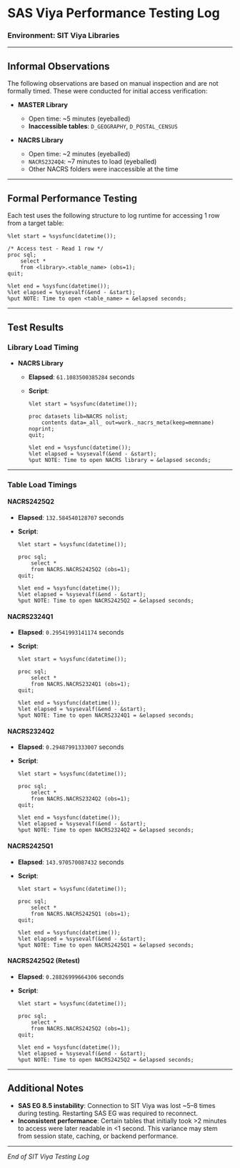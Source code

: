 # SAS Viya Performance Testing Log

### Environment: SIT Viya Libraries

---

## Informal Observations

The following observations are based on manual inspection and are not formally timed. These were conducted for initial access verification:

- **MASTER Library**
  
  - Open time: ~5 minutes (eyeballed)
  - **Inaccessible tables**: `D_GEOGRAPHY`, `D_POSTAL_CENSUS`

- **NACRS Library**
  
  - Open time: ~2 minutes (eyeballed)
  - `NACRS2324Q4`: ~7 minutes to load (eyeballed)
  - Other NACRS folders were inaccessible at the time

---

## Formal Performance Testing

Each test uses the following structure to log runtime for accessing 1 row from a target table:

```sas
%let start = %sysfunc(datetime());

/* Access test - Read 1 row */
proc sql;
    select * 
    from <library>.<table_name> (obs=1);
quit;

%let end = %sysfunc(datetime());
%let elapsed = %sysevalf(&end - &start);
%put NOTE: Time to open <table_name> = &elapsed seconds;
```

---

## Test Results

### Library Load Timing

- **NACRS Library**
  
  - **Elapsed**: `61.1083500385284` seconds
  
  - **Script**:
    
    ```sas
    %let start = %sysfunc(datetime());
    
    proc datasets lib=NACRS nolist;
        contents data=_all_ out=work._nacrs_meta(keep=memname) noprint;
    quit;
    
    %let end = %sysfunc(datetime());
    %let elapsed = %sysevalf(&end - &start);
    %put NOTE: Time to open NACRS library = &elapsed seconds;
    ```

---

### Table Load Timings

#### NACRS2425Q2

- **Elapsed**: `132.584540128707` seconds  

- **Script**:
  
  ```sas
  %let start = %sysfunc(datetime());
  
  proc sql;
      select * 
      from NACRS.NACRS2425Q2 (obs=1);
  quit;
  
  %let end = %sysfunc(datetime());
  %let elapsed = %sysevalf(&end - &start);
  %put NOTE: Time to open NACRS2425Q2 = &elapsed seconds;
  ```

#### NACRS2324Q1

- **Elapsed**: `0.29541993141174` seconds  

- **Script**:
  
  ```sas
  %let start = %sysfunc(datetime());
  
  proc sql;
      select * 
      from NACRS.NACRS2324Q1 (obs=1);
  quit;
  
  %let end = %sysfunc(datetime());
  %let elapsed = %sysevalf(&end - &start);
  %put NOTE: Time to open NACRS2324Q1 = &elapsed seconds;
  ```

#### NACRS2324Q2

- **Elapsed**: `0.29487991333007` seconds  

- **Script**:
  
  ```sas
  %let start = %sysfunc(datetime());
  
  proc sql;
      select * 
      from NACRS.NACRS2324Q2 (obs=1);
  quit;
  
  %let end = %sysfunc(datetime());
  %let elapsed = %sysevalf(&end - &start);
  %put NOTE: Time to open NACRS2324Q2 = &elapsed seconds;
  ```

#### NACRS2425Q1

- **Elapsed**: `143.970570087432` seconds  

- **Script**:
  
  ```sas
  %let start = %sysfunc(datetime());
  
  proc sql;
      select * 
      from NACRS.NACRS2425Q1 (obs=1);
  quit;
  
  %let end = %sysfunc(datetime());
  %let elapsed = %sysevalf(&end - &start);
  %put NOTE: Time to open NACRS2425Q1 = &elapsed seconds;
  ```

#### NACRS2425Q2 (Retest)

- **Elapsed**: `0.28826999664306` seconds  

- **Script**:
  
  ```sas
  %let start = %sysfunc(datetime());
  
  proc sql;
      select * 
      from NACRS.NACRS2425Q2 (obs=1);
  quit;
  
  %let end = %sysfunc(datetime());
  %let elapsed = %sysevalf(&end - &start);
  %put NOTE: Time to open NACRS2425Q2 = &elapsed seconds;
  ```

---

## Additional Notes

- **SAS EG 8.5 instability**: Connection to SIT Viya was lost ~5–8 times during testing. Restarting SAS EG was required to reconnect.
- **Inconsistent performance**: Certain tables that initially took >2 minutes to access were later readable in <1 second. This variance may stem from session state, caching, or backend performance.

---

*End of SIT Viya Testing Log*


